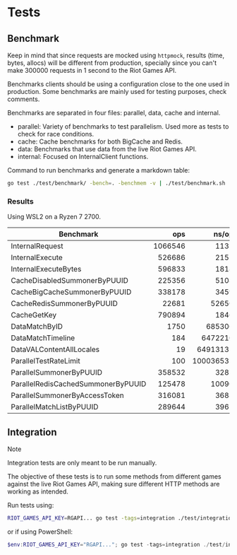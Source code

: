 # Tests

## Benchmark

Keep in mind that since requests are mocked using `httpmock`, results (time, bytes, allocs) will be different from production, specially since you can't make 300000 requests in 1 second to the Riot Games API.

Benchmarks clients should be using a configuration close to the one used in production. Some benchmarks are mainly used for testing purposes, check comments.

Benchmarks are separated in four files: parallel, data, cache and internal.

- parallel: Variety of benchmarks to test parallelism. Used more as tests to check for race conditions.
- cache: Cache benchmarks for both BigCache and Redis.
- data: Benchmarks that use data from the live Riot Games API.
- internal: Focused on InternalClient functions.

Command to run benchmarks and generate a markdown table:

```bash
go test ./test/benchmark/ -bench=. -benchmem -v | ./test/benchmark.sh
```

### Results

Using WSL2 on a Ryzen 7 2700.

| Benchmark                          |     ops |     ns/op | bytes/op | allocs/op |
| ---------------------------------- | ------: | --------: | -------: | --------: |
| InternalRequest                    | 1066546 |      1131 |      592 |         4 |
| InternalExecute                    |  526686 |      2151 |      769 |        10 |
| InternalExecuteBytes               |  596833 |      1818 |     1280 |        11 |
| CacheDisabledSummonerByPUUID       |  225356 |      5108 |     1458 |        15 |
| CacheBigCacheSummonerByPUUID       |  338178 |      3459 |     1040 |         7 |
| CacheRedisSummonerByPUUID          |   22681 |     52650 |     1244 |        14 |
| CacheGetKey                        |  790894 |      1846 |     1320 |         5 |
| DataMatchByID                      |    1750 |    685300 |    59216 |       164 |
| DataMatchTimeline                  |     184 |   6472210 |  1627204 |      1680 |
| DataVALContentAllLocales           |      19 |  64913132 | 14872587 |    155696 |
| ParallelTestRateLimit              |     100 | 100036531 |     2936 |        30 |
| ParallelSummonerByPUUID            |  358532 |      3287 |     1456 |        15 |
| ParallelRedisCachedSummonerByPUUID |  125478 |     10090 |     1245 |        14 |
| ParallelSummonerByAccessToken      |  316081 |      3688 |     2096 |        24 |
| ParallelMatchListByPUUID           |  289644 |      3965 |     1904 |        23 |

## Integration

> [!NOTE]
> Integration tests are only meant to be run manually.

The objective of these tests is to run some methods from different games against the live Riot Games API, making sure different HTTP methods are working as intended.

Run tests using:

```bash
RIOT_GAMES_API_KEY=RGAPI... go test -tags=integration ./test/integration -v -failfast
```

or if using PowerShell:

```powershell
$env:RIOT_GAMES_API_KEY="RGAPI..."; go test -tags=integration ./test/integration -v -failfast; Remove-Item Env:RIOT_GAMES_API_KEY
```
